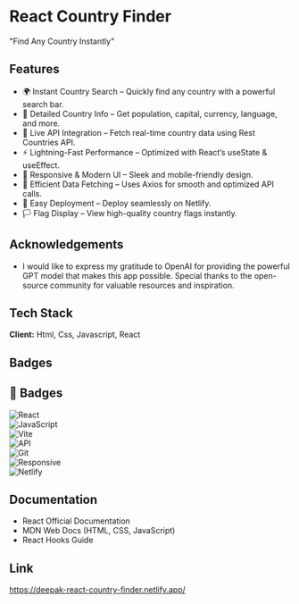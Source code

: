 
# React Country Finder

"Find Any Country Instantly"


## Features

- 🌍 Instant Country Search – Quickly find any country with a powerful search bar.
- 🔎 Detailed Country Info – Get population, capital, currency, language, and more.
- 📡 Live API Integration – Fetch real-time country data using Rest Countries API.
- ⚡ Lightning-Fast Performance – Optimized with React’s useState & useEffect.
- 🎨 Responsive & Modern UI – Sleek and mobile-friendly design.
- 🔄 Efficient Data Fetching – Uses Axios for smooth and optimized API calls.
- 🔧 Easy Deployment – Deploy seamlessly on Netlify.
- 🏳️ Flag Display – View high-quality country flags instantly.


## Acknowledgements

 - I would like to express my gratitude to OpenAI for providing the powerful GPT model that makes this app possible. Special thanks to the open-source community for valuable resources and inspiration.




## Tech Stack

**Client:**  Html, Css, Javascript, React



## Badges

## 🚀 **Badges**

![React](https://img.shields.io/badge/React-19-blue)  
![JavaScript](https://img.shields.io/badge/JavaScript-ES6-yellow)  
![Vite](https://img.shields.io/badge/Vite-4-purple)  
![API](https://img.shields.io/badge/REST%20API-JSON-orange)  
![Git](https://img.shields.io/badge/Git-Version--Control-red)  
![Responsive](https://img.shields.io/badge/Responsive-Design-green)  
![Netlify](https://img.shields.io/badge/Deployed%20on-Netlify-brightgreen)





## Documentation

- React Official Documentation
- MDN Web Docs (HTML, CSS, JavaScript)
- React Hooks Guide




## Link 

https://deepak-react-country-finder.netlify.app/
